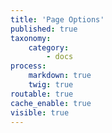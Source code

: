 ```yaml
---
title: 'Page Options'
published: true
taxonomy:
    category:
        - docs
process:
    markdown: true
    twig: true
routable: true
cache_enable: true
visible: true
---
```

